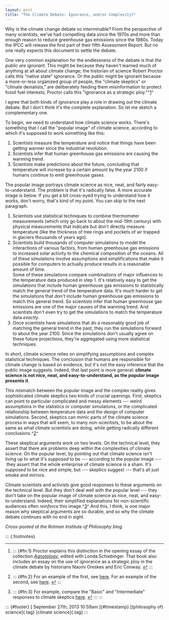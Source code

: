 ```yaml
---
layout: post
title: "The Climate Debate: Ignorance, and/or Complexity?"
---
```



Why is the climate change debate so interminable? From the perspective of many scientists, we've had compelling data since the 1970s and more than enough reason to reduce greenhouse gas emissions since the 1980s. Today the IPCC will release the first part of their fifth Assessment Report. But no one really expects this document to settle the debate.

One very common explanation for the endlessness of the debate is that *the public are ignorant*. This might be because they haven't learned much of anything at all about climate change; the historian of science Robert Proctor calls this "native state" ignorance. Or the public might be ignorant because a more-or-less organized group of people, the "climate skeptics" or "climate denialists," are deliberately feeding them misinformation to protect fossil fuel interests; Proctor calls this "ignorance as a strategic ploy."^[1](#fn:1)^

I agree that both kinds of ignorance play a role in drawing out the climate debate. But I don't think it's the complete explanation. So let me sketch a complementary one.

To begin, we need to understand how climate science works. There's something that I call the "popular image" of climate science, according to which it's supposed to work something like this:

1.  Scientists measure the temperature and notice that things have been getting warmer since the industrial revolution.
2.  Scientists infer that human greenhouse gas emissions are causing the warming trend.
3.  Scientists make predictions about the future, concluding that temperature will increase by a certain amount by the year 2100 if humans continue to emit greenhouse gases.

The popular image portrays climate science as nice, neat, and fairly easy-to-understand. The problem is that it's radically false. A more accurate image is below. If you get a bit cross-eyed trying to understand how it works, don't worry, that's kind of my point. You can skip to the next paragraph.

1.  Scientists use statistical techniques to combine thermometer measurements (which only go back to about the mid-19th century) with physical measurements that indicate but don't directly measure temperature (like the thickness of tree rings and pockets of air trapped in glaciers thousands of years ago).
2.  Scientists build thousands of computer simulations to model the interactions of various factors, from human greenhouse gas emissions to increased solar activity to the chemical composition of the oceans. All of these simulations involve assumptions and simplifications that make it possible for computers to actually produce results in a reasonable amount of time.\
    Some of these simulations compare combinations of major influences to the temperature data produced in step 1. It's relatively easy to get the simulations that include human greenhouse gas emissions to statistically match the general trend of the temperature data. It's much harder to get the simulations that *don't* include human greenhouse gas emissions to match this general trend. So scientists infer that human greenhouse gas emissions are one of the major causes of the warming trend. And scientists don't even try to get the simulations to match the temperature data *exactly*.
3.  Once scientists have simulations that do a reasonably good job of matching the general trend in the past, they run the simulations forward to about the year 2100. Since the simulations don't usually agree on these future projections, they're aggregated using more statistical techniques.

In short, climate science relies on simplifying assumptions and complex statistical techniques. The conclusion that humans are responsible for climate change is based on evidence, but it's not the easy inference that the public image suggests. Indeed, that last point is more general: **climate science is not nice, neat, and easy-to-understand, as the popular image presents it**.

This mismatch between the popular image and the complex reality gives sophisticated climate skeptics two kinds of crucial openings. First, skeptics can point to particular complicated and messy elements --- weird assumptions in the statistics or computer simulations, or the complicated relationship between temperature data and the design of computer simulations. Second, skeptics can mimic parts of the climate science process in ways that will seem, to many non-scientists, to be about the same as what climate scientists are doing, while getting radically different conclusions.^[2](#fn:2)^

These skeptical arguments work on two levels. On the technical level, they assert that there are problems deep within the complexities of climate science. On the popular level, by pointing out that climate science isn't living up to what it's *supposed* to be --- according to the popular image --- they assert that the whole enterprise of climate science is a sham. It's *supposed* to be nice and simple, but --- skeptics suggest --- that's all just smoke and mirrors.

Climate scientists and activists give good responses to these arguments on the technical level. But they don't deal well with the popular level --- they don't take on the popular image of climate science as nice, neat, and easy-to-understand. Indeed, their simplified explanations for non-scientific audiences often *reinforce* this image.^[3](#fn:3)^ And this, I think, is one major reason why skeptical arguments are so durable, and so why the climate debate continues with no end in sight.

*Cross-posted at the Rotman Institute of Philosophy blog.*

::: {.footnotes}

------------------------------------------------------------------------

1.  ::: {#fn:1}
    Proctor explains this distinction in the opening essay of the collection [*Agnotology*](http://www.amazon.com/Agnotology-The-Making-Unmaking-Ignorance/dp/0804759014/ref=sr_1_1?ie=UTF8&qid=1380286058&sr=8-1&keywords=agnotology), edited with Londa Schiebinger. That book also includes an essay on the use of ignorance as a strategic ploy in the climate debate by historians Naomi Oreskes and Eric Conway. [↩](#fnref:1)
    :::

2.  ::: {#fn:2}
    For an example of the first, see [here](http://www.forbes.com/sites/warrenmeyer/2011/06/09/model-behavior-in-climate-science-its-all-about-the-computers/). For an example of the second, see [here](http://www.climate-skeptic.com/2013/09/update-on-my-climate-model-spoiler-its-doing-a-lot-better-than-the-pros.html#disqus_thread). [↩](#fnref:2)
    :::

3.  ::: {#fn:3}
    For example, compare the "Basic" and "Intermediate" responses to climate skeptics [here](http://www.skepticalscience.com/chaos-theory-global-warming-can-climate-be-predicted-basic.htm). [↩](#fnref:3)
    :::
:::

::: {#footer}
[ September 27th, 2013 10:59am ]{#timestamp} [(philosophy of) science]{.tag} [climate science]{.tag}
:::
